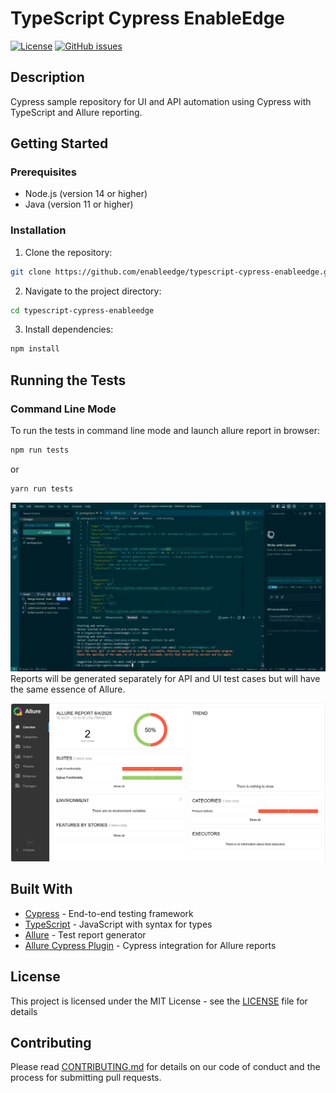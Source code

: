 # TypeScript Cypress EnableEdge

[![License](https://img.shields.io/github/license/enableedge/typescript-cypress-enableedge?style=for-the-badge)](https://github.com/enableedge/typescript-cypress-enableedge)
[![GitHub issues](https://img.shields.io/github/issues/enableedge/typescript-cypress-enableedge?style=for-the-badge)](https://github.com/enableedge/typescript-cypress-enableedge/issues)


## Description
Cypress sample repository for UI and API automation using Cypress with TypeScript and Allure reporting.

## Getting Started

### Prerequisites
- Node.js (version 14 or higher)
- Java (version 11 or higher)

### Installation
1. Clone the repository:
```bash
git clone https://github.com/enableedge/typescript-cypress-enableedge.git
```

2. Navigate to the project directory:
```bash
cd typescript-cypress-enableedge
```

3. Install dependencies:
```bash
npm install
```

## Running the Tests

### Command Line Mode
To run the tests in command line mode and launch allure report in browser:

```bash
npm run tests
```
or 

```bash
yarn run tests
```
![cypress-recording](./docs/cypress_recording.gif)
Reports will be generated separately for API and UI test cases but will have the same essence of Allure.

![allure-report](./docs/allure-report.png)

## Built With
- [Cypress](https://www.cypress.io/) - End-to-end testing framework
- [TypeScript](https://www.typescriptlang.org/) - JavaScript with syntax for types
- [Allure](https://docs.qameta.io/allure/) - Test report generator
- [Allure Cypress Plugin](https://github.com/shelex/cypress-allure-plugin) - Cypress integration for Allure reports

## License
This project is licensed under the MIT License - see the [LICENSE](LICENSE) file for details

## Contributing
Please read [CONTRIBUTING.md](CONTRIBUTING.md) for details on our code of conduct and the process for submitting pull requests.


